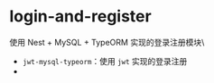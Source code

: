 # login-and-register
使用 Nest + MySQL + TypeORM 实现的登录注册模块\

- `jwt-mysql-typeorm`：使用 `jwt` 实现的登录注册
- 